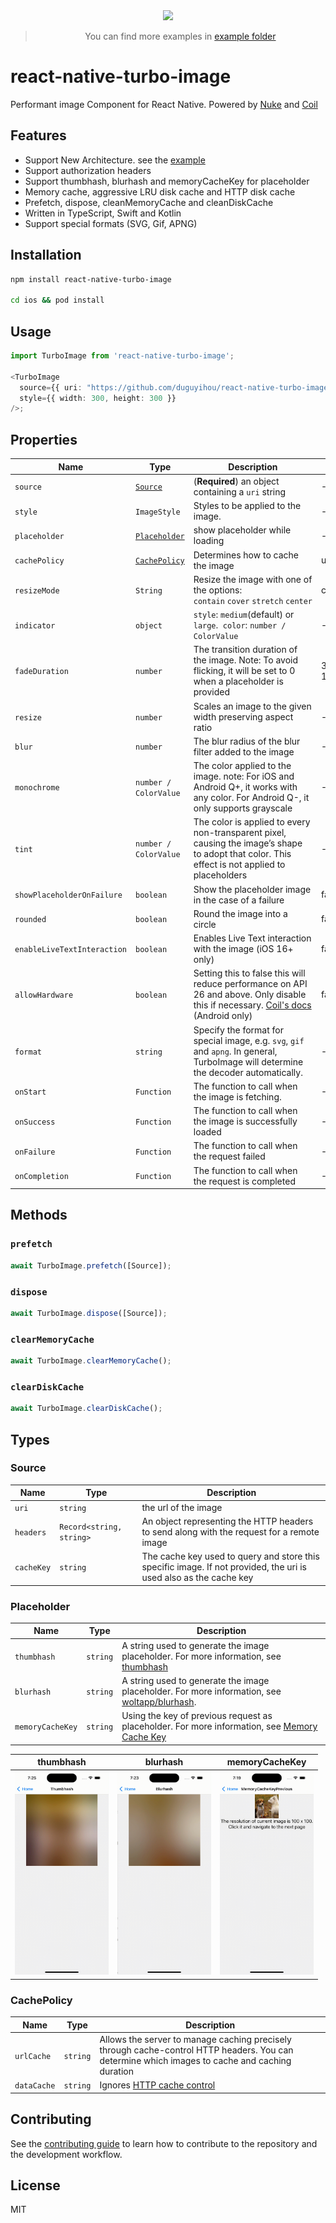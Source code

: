 <div align="center">
  <img src="https://github.com/duguyihou/react-native-turbo-image/blob/main/example/assets/ios.gif" width="200" />
  
  > You can find more examples in [example folder](https://github.com/duguyihou/react-native-turbo-image/tree/main/example)
</div>

# react-native-turbo-image

Performant image Component for React Native. Powered by [Nuke](https://github.com/kean/Nuke) and [Coil](https://github.com/coil-kt/coil)

## Features

- Support New Architecture. see the [example](https://github.com/duguyihou/APPLibTest)
- Support authorization headers
- Support thumbhash, blurhash and memoryCacheKey for placeholder
- Memory cache, aggressive LRU disk cache and HTTP disk cache
- Prefetch, dispose, cleanMemoryCache and cleanDiskCache
- Written in TypeScript, Swift and Kotlin
- Support special formats (SVG, Gif, APNG)

## Installation

```sh
npm install react-native-turbo-image

cd ios && pod install
```

## Usage

```ts
import TurboImage from 'react-native-turbo-image';

<TurboImage
  source={{ uri: "https://github.com/duguyihou/react-native-turbo-image/assets/9347790/7955aa00-0b53-44d1-88bd-9b5e320db21e" }}
  style={{ width: 300, height: 300 }}
/>;

```

## Properties

| Name                        | Type                                                                                                  | Description                                                                                                                                                                                              | Default                 |
| --------------------------- | ----------------------------------------------------------------------------------------------------- | -------------------------------------------------------------------------------------------------------------------------------------------------------------------------------------------------------- | ----------------------- |
| `source`                    | [`Source`](https://github.com/duguyihou/react-native-turbo-image?tab=readme-ov-file#source)           | (**Required**) an object containing a `uri` string                                                                                                                                                       | -                       |
| `style`                     | `ImageStyle`                                                                                          | Styles to be applied to the image.                                                                                                                                                                       | -                       |
| `placeholder`               | [`Placeholder`](https://github.com/duguyihou/react-native-turbo-image?tab=readme-ov-file#placeholder) | show placeholder while loading                                                                                                                                                                           | -                       |
| `cachePolicy`               | [`CachePolicy`](https://github.com/duguyihou/react-native-turbo-image?tab=readme-ov-file#cachepolicy) | Determines how to cache the image                                                                                                                                                                        | urlCache                |
| `resizeMode`                | `String`                                                                                              | Resize the image with one of the options: `contain`&nbsp;`cover`&nbsp;`stretch`&nbsp;`center`                                                                                                            | contain                 |
| `indicator`                 | `object`                                                                                              | `style`: `medium`(default) or `large`.&nbsp; `color`: `number / ColorValue`                                                                                                                              | -                       |
| `fadeDuration`              | `number`                                                                                              | The transition duration of the image. Note: To avoid flicking, it will be set to 0 when a placeholder is provided                                                                                        | 300(iOS) / 100(Android) |
| `resize`                    | `number`                                                                                              | Scales an image to the given width preserving aspect ratio                                                                                                                                               | -                       |
| `blur`                      | `number`                                                                                              | The blur radius of the blur filter added to the image                                                                                                                                                    | -                       |
| `monochrome`                | `number / ColorValue`                                                                                 | The color applied to the image. note: For iOS and Android Q+, it works with any color. For Android Q-, it only supports grayscale                                                                        | -                       |
| `tint`                      | `number / ColorValue`                                                                                 | The color is applied to every non-transparent pixel, causing the image’s shape to adopt that color. This effect is not applied to placeholders                                                           | -                       |
| `showPlaceholderOnFailure`  | `boolean`                                                                                             | Show the placeholder image in the case of a failure                                                                                                                                                      | false                   |
| `rounded`                   | `boolean`                                                                                             | Round the image into a circle                                                                                                                                                                            | false                   |
| `enableLiveTextInteraction` | `boolean`                                                                                             | Enables Live Text interaction with the image (iOS 16+ only)                                                                                                                                              | false                   |
| `allowHardware`             | `boolean`                                                                                             | Setting this to false this will reduce performance on API 26 and above. Only disable this if necessary. [Coil's docs](https://coil-kt.github.io/coil/recipes/#shared-element-transitions) (Android only) | false                   |
| `format`                    | `string`                                                                                              | Specify the format for special image, e.g. `svg`, `gif` and `apng`. In general, TurboImage will determine the decoder automatically.                                                                     | -                       |
| `onStart`                   | `Function`                                                                                            | The function to call when the image is fetching.                                                                                                                                                         | -                       |
| `onSuccess`                 | `Function`                                                                                            | The function to call when the image is successfully loaded                                                                                                                                               | -                       |
| `onFailure`                 | `Function`                                                                                            | The function to call when the request failed                                                                                                                                                             | -                       |
| `onCompletion`              | `Function`                                                                                            | The function to call when the request is completed                                                                                                                                                       | -                       |


## Methods

### `prefetch`

```ts
await TurboImage.prefetch([Source]);
```

### `dispose`

```ts
await TurboImage.dispose([Source]);
```

### `clearMemoryCache`

```ts
await TurboImage.clearMemoryCache();
```

### `clearDiskCache`

```ts
await TurboImage.clearDiskCache();
```

## Types

### Source

| Name       | Type                     | Description                                                                                                       |
| ---------- | ------------------------ | ----------------------------------------------------------------------------------------------------------------- |
| `uri`      | `string`                 | the url of the image                                                                                              |
| `headers`  | `Record<string, string>` | An object representing the HTTP headers to send along with the request for a remote image                         |
| `cacheKey` | `string`                 | The cache key used to query and store this specific image. If not provided, the uri is used also as the cache key |

### Placeholder

| Name             | Type     | Description                                                                                                                                                                       |
| ---------------- | -------- | --------------------------------------------------------------------------------------------------------------------------------------------------------------------------------- |
| `thumbhash`      | `string` | A string used to generate the image placeholder. For more information, see [thumbhash](https://evanw.github.io/thumbhash/)                                                        |
| `blurhash`       | `string` | A string used to generate the image placeholder. For more information, see [woltapp/blurhash](https://github.com/woltapp/blurhash).                                               |
| `memoryCacheKey` | `string` | Using the key of previous request as placeholder. For more information, see [Memory Cache Key](https://coil-kt.github.io/coil/recipes/#using-a-memory-cache-key-as-a-placeholder) |


| thumbhash                                                                                                              | blurhash                                                                                                              | memoryCacheKey                                                                                                              |
| ---------------------------------------------------------------------------------------------------------------------- | --------------------------------------------------------------------------------------------------------------------- | --------------------------------------------------------------------------------------------------------------------------- |
| <img src="https://github.com/duguyihou/react-native-turbo-image/blob/main/example/assets/thumbhash.gif" width="150" /> | <img src="https://github.com/duguyihou/react-native-turbo-image/blob/main/example/assets/blurhash.gif" width="150" /> | <img src="https://github.com/duguyihou/react-native-turbo-image/blob/main/example/assets/memoryCacheKey.gif" width="150" /> |


### CachePolicy

| Name        | Type     | Description                                                                                                                                    |
| ----------- | -------- | ---------------------------------------------------------------------------------------------------------------------------------------------- |
| `urlCache`  | `string` | Allows the server to manage caching precisely through cache-control HTTP headers. You can determine which images to cache and caching duration |
| `dataCache` | `string` | Ignores [HTTP cache control](https://developer.mozilla.org/en-US/docs/Web/HTTP/Headers/Cache-Control)                                          |


## Contributing

See the [contributing guide](CONTRIBUTING.md) to learn how to contribute to the repository and the development workflow.

## License

MIT